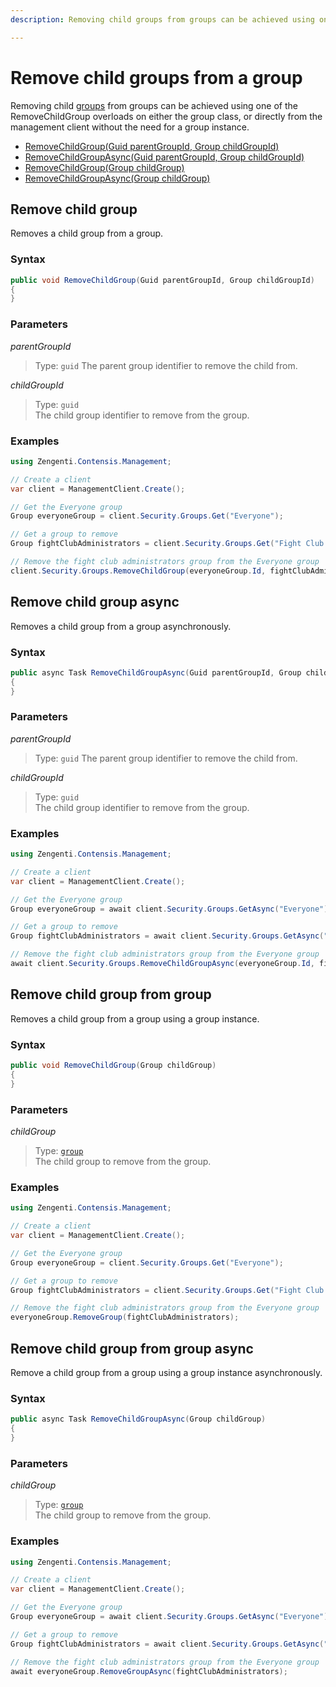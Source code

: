 ```yaml
---
description: Removing child groups from groups can be achieved using one of the RemoveChildGroup overloads on either the group class, or directly from the management client without the need for a group instance.

---
```

# Remove child groups from a group

Removing child [groups](/model/group.md) from groups can be achieved using one of the RemoveChildGroup overloads on either the group class, or directly from the management client without the need for a group instance.

* [RemoveChildGroup(Guid parentGroupId, Group childGroupId)](#remove-child-group)
* [RemoveChildGroupAsync(Guid parentGroupId, Group childGroupId)](#remove-child-group-async)
* [RemoveChildGroup(Group childGroup)](#remove-child-group-from-group)
* [RemoveChildGroupAsync(Group childGroup)](#remove-child-group-from-group-async)

## Remove child group

Removes a child group from a group.

### Syntax

```cs
public void RemoveChildGroup(Guid parentGroupId, Group childGroupId)
{    
}
```

### Parameters

*parentGroupId*
> Type: `guid`
> The parent group identifier to remove the child from.

*childGroupId*
> Type: `guid`  
> The child group identifier to remove from the group.

### Examples

```cs
using Zengenti.Contensis.Management;

// Create a client
var client = ManagementClient.Create();

// Get the Everyone group
Group everyoneGroup = client.Security.Groups.Get("Everyone");

// Get a group to remove
Group fightClubAdministrators = client.Security.Groups.Get("Fight Club Administrators");

// Remove the fight club administrators group from the Everyone group
client.Security.Groups.RemoveChildGroup(everyoneGroup.Id, fightClubAdministrators.Id);
```

## Remove child group async

Removes a child group from a group asynchronously.

### Syntax

```cs
public async Task RemoveChildGroupAsync(Guid parentGroupId, Group childGroupId)
{    
}
```

### Parameters

*parentGroupId*
> Type: `guid`
> The parent group identifier to remove the child from.

*childGroupId*
> Type: `guid`  
> The child group identifier to remove from the group.

### Examples

```cs
using Zengenti.Contensis.Management;

// Create a client
var client = ManagementClient.Create();

// Get the Everyone group
Group everyoneGroup = await client.Security.Groups.GetAsync("Everyone");

// Get a group to remove
Group fightClubAdministrators = await client.Security.Groups.GetAsync("Fight Club Administrators");

// Remove the fight club administrators group from the Everyone group
await client.Security.Groups.RemoveChildGroupAsync(everyoneGroup.Id, fightClubAdministrators.Id);
```

## Remove child group from group

Removes a child group from a group using a group instance.

### Syntax

```cs
public void RemoveChildGroup(Group childGroup)
{    
}
```

### Parameters

*childGroup*
> Type: [`group`](/model/group.md)  
> The child group to remove from the group.

### Examples

```cs
using Zengenti.Contensis.Management;

// Create a client
var client = ManagementClient.Create();

// Get the Everyone group
Group everyoneGroup = client.Security.Groups.Get("Everyone");

// Get a group to remove
Group fightClubAdministrators = client.Security.Groups.Get("Fight Club Administrators");

// Remove the fight club administrators group from the Everyone group
everyoneGroup.RemoveGroup(fightClubAdministrators);
```

## Remove child group from group async

Remove a child group from a group using a group instance asynchronously.

### Syntax

```cs
public async Task RemoveChildGroupAsync(Group childGroup)
{    
}
```

### Parameters

*childGroup*
> Type: [`group`](/model/group.md)  
> The child group to remove from the group.

### Examples

```cs
using Zengenti.Contensis.Management;

// Create a client
var client = ManagementClient.Create();

// Get the Everyone group
Group everyoneGroup = await client.Security.Groups.GetAsync("Everyone");

// Get a group to remove
Group fightClubAdministrators = await client.Security.Groups.GetAsync("Fight Club Administrators");

// Remove the fight club administrators group from the Everyone group
await everyoneGroup.RemoveGroupAsync(fightClubAdministrators);
```